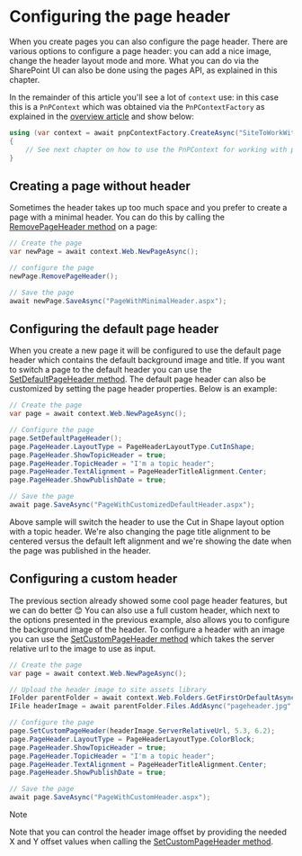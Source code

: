 # Configuring the page header

When you create pages you can also configure the page header. There are various options to configure a page header: you can add a nice image, change the header layout mode and more. What you can do via the SharePoint UI can also be done using the pages API, as explained in this chapter.

In the remainder of this article you'll see a lot of `context` use: in this case this is a `PnPContext` which was obtained via the `PnPContextFactory` as explained in the [overview article](readme.md) and show below:

```csharp
using (var context = await pnpContextFactory.CreateAsync("SiteToWorkWith"))
{
    // See next chapter on how to use the PnPContext for working with pages
}
```

## Creating a page without header

Sometimes the header takes up too much space and you prefer to create a page with a minimal header. You can do this by calling the [RemovePageHeader method](https://pnp.github.io/pnpcore/api/PnP.Core.Model.SharePoint.IPage.html#collapsible-PnP_Core_Model_SharePoint_IPage_RemovePageHeader) on a page:

```csharp
// Create the page
var newPage = await context.Web.NewPageAsync();

// configure the page
newPage.RemovePageHeader();

// Save the page
await newPage.SaveAsync("PageWithMinimalHeader.aspx");
```

## Configuring the default page header

When you create a new page it will be configured to use the default page header which contains the default background image and title. If you want to switch a page to the default header you can use the [SetDefaultPageHeader method](https://pnp.github.io/pnpcore/api/PnP.Core.Model.SharePoint.IPage.html#collapsible-PnP_Core_Model_SharePoint_IPage_SetDefaultPageHeader). The default page header can also be customized by setting the page header properties. Below is an example:

```csharp
// Create the page
var page = await context.Web.NewPageAsync();

// Configure the page
page.SetDefaultPageHeader();
page.PageHeader.LayoutType = PageHeaderLayoutType.CutInShape;
page.PageHeader.ShowTopicHeader = true;
page.PageHeader.TopicHeader = "I'm a topic header";
page.PageHeader.TextAlignment = PageHeaderTitleAlignment.Center;
page.PageHeader.ShowPublishDate = true;

// Save the page
await page.SaveAsync("PageWithCustomizedDefaultHeader.aspx");
```

Above sample will switch the header to use the Cut in Shape layout option with a topic header. We're also changing the page title alignment to be centered versus the default left alignment and we're showing the date when the page was published in the header.

## Configuring a custom header

The previous section already showed some cool page header features, but we can do better 😊 You can also use a full custom header, which next to the options presented in the previous example, also allows you to configure the background image of the header. To configure a header with an image you can use the [SetCustomPageHeader method](https://pnp.github.io/pnpcore/api/PnP.Core.Model.SharePoint.IPage.html#collapsible-PnP_Core_Model_SharePoint_IPage_SetCustomPageHeader_System_String_System_Nullable_System_Double__System_Nullable_System_Double__) which takes the server relative url to the image to use as input.

```csharp
// Create the page
var page = await context.Web.NewPageAsync();

// Upload the header image to site assets library
IFolder parentFolder = await context.Web.Folders.GetFirstOrDefaultAsync(f => f.Name == "SiteAssets");
IFile headerImage = await parentFolder.Files.AddAsync("pageheader.jpg", System.IO.File.OpenRead($".{Path.DirectorySeparatorChar}pageheader.jpg"));

// Configure the page
page.SetCustomPageHeader(headerImage.ServerRelativeUrl, 5.3, 6.2);
page.PageHeader.LayoutType = PageHeaderLayoutType.ColorBlock;
page.PageHeader.ShowTopicHeader = true;
page.PageHeader.TopicHeader = "I'm a topic header";
page.PageHeader.TextAlignment = PageHeaderTitleAlignment.Center;
page.PageHeader.ShowPublishDate = true;

// Save the page
await page.SaveAsync("PageWithCustomHeader.aspx");
```

> [!Note]
> Note that you can control the header image offset by providing the needed X and Y offset values when calling the [SetCustomPageHeader method](https://pnp.github.io/pnpcore/api/PnP.Core.Model.SharePoint.IPage.html#collapsible-PnP_Core_Model_SharePoint_IPage_SetCustomPageHeader_System_String_System_Nullable_System_Double__System_Nullable_System_Double__).
